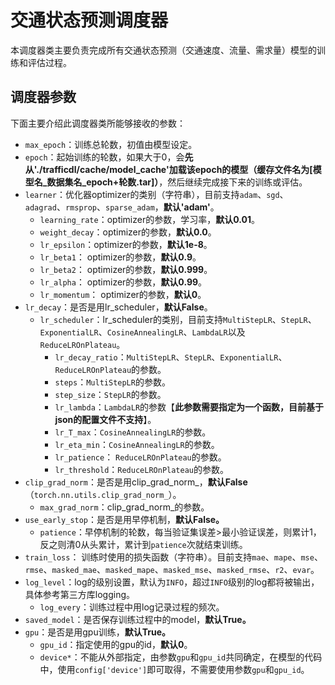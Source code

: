 # 交通状态预测调度器

本调度器类主要负责完成所有交通状态预测（交通速度、流量、需求量）模型的训练和评估过程。

## 调度器参数

下面主要介绍此调度器类所能够接收的参数：

- `max_epoch`：训练总轮数，初值由模型设定。
- `epoch`：起始训练的轮数，如果大于0，会**先从'./trafficdl/cache/model_cache'加载该epoch的模型（缓存文件名为[模型名\_数据集名\_epoch+轮数.tar]）**，然后继续完成接下来的训练或评估。
- `learner`：优化器optimizer的类别（字符串），目前支持`adam`、`sgd`、`adagrad`、`rmsprop`、`sparse_adam`，**默认'adam'**。
  - `learning_rate`：optimizer的参数，学习率，**默认0.01**。
  - `weight_decay`：optimizer的参数，**默认0.0**。
  - `lr_epsilon`：optimizer的参数，**默认1e-8**。
  - `lr_beta1`： optimizer的参数，**默认0.9**。
  - `lr_beta2`： optimizer的参数，**默认0.999**。
  - `lr_alpha`： optimizer的参数，**默认0.99**。
  - `lr_momentum`： optimizer的参数，**默认0**。
- `lr_decay`：是否是用lr_scheduler，**默认False**。
  - `lr_scheduler`：lr_scheduler的类别，目前支持`MultiStepLR`、`StepLR`、`ExponentialLR`、`CosineAnnealingLR`、`LambdaLR`以及`ReduceLROnPlateau`。
    - `lr_decay_ratio`：`MultiStepLR`、`StepLR`、`ExponentialLR`、`ReduceLROnPlateau`的参数。
    - `steps`：`MultiStepLR`的参数。
    - `step_size`：`StepLR`的参数。
    - `lr_lambda`：`LambdaLR`的参数【**此参数需要指定为一个函数，目前基于json的配置文件不支持**】。
    - `lr_T_max`：`CosineAnnealingLR`的参数。
    - `lr_eta_min`：`CosineAnnealingLR`的参数。
    - `lr_patience`： `ReduceLROnPlateau`的参数。
    - `lr_threshold`：`ReduceLROnPlateau`的参数。
- `clip_grad_norm`：是否是用clip_grad_norm\_，**默认False**（`torch.nn.utils.clip_grad_norm_`）。
  - `max_grad_norm`：clip_grad_norm_的参数。
- `use_early_stop`：是否是用早停机制，**默认False。**
  - `patience`：早停机制的轮数，每当验证集误差>最小验证误差，则累计1，反之则清0从头累计，累计到`patience`次就结束训练。
- `train_loss`： 训练时使用的损失函数（字符串）。目前支持`mae`、`mape`、`mse`、`rmse`、`masked_mae`、`masked_mape`、`masked_mse`、`masked_rmse`、`r2`、`evar`。
- `log_level`：log的级别设置，默认为`INFO`，超过`INFO`级别的log都将被输出，具体参考第三方库logging。
  - `log_every`：训练过程中用log记录过程的频次。
- `saved_model`：是否保存训练过程中的model，**默认True。**
- `gpu`：是否是用gpu训练，**默认True。**
  - `gpu_id`：指定使用的gpu的id，**默认0**。
  - `device*`：不能从外部指定，由参数`gpu`和`gpu_id`共同确定，在模型的代码中，使用`config['device']`即可取得，不需要使用参数`gpu`和`gpu_id`。

